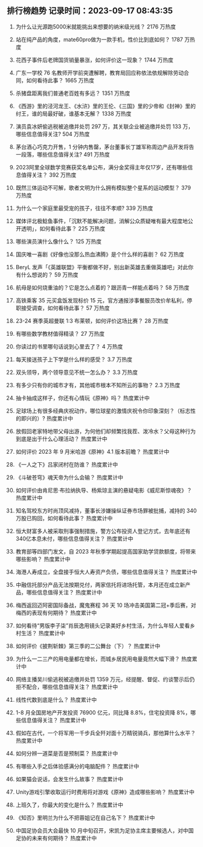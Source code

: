 
## 排行榜趋势 记录时间：2023-09-17 08:43:35
  
  1. 为什么让光源跑5000米就能挑出来想要的纳米级光线？ 2176 万热度
    
  2. 站在纯产品的角度，mate60pro做为一款手机，性价比到底如何？ 1787 万热度
    
  3. 花西子事件后老牌国货销量暴涨，如何评价这一现象？ 1744 万热度
    
  4. 广东一学校 76 名教师开学前突遭解聘，教育局回应称依法依规解除劳动合同，如何看待此事？ 1665 万热度
    
  5. 杀猪盘距离我们普通老百姓有多远？ 1351 万热度
    
  6. 《西游》里的泾河龙王、《水浒》里的王伦、《三国》里的少帝和《封神》里的纣王，谁的局最好破，谁基本无解？ 1338 万热度
    
  7. 演员袁冰妍偷逃税被追缴并处罚 297 万，其关联企业被追缴并处罚 133 万，哪些信息值得关注? 504 万热度
    
  8. 茅台酒心巧克力开售，1 分钟内售罄，茅台董事长丁雄军称周边产品开发将告一段落，哪些信息值得关注? 491 万热度
    
  9. 2023阿里全球数学竞赛获奖名单公布，满分金奖得主年仅17岁，还有哪些信息值得关注？ 392 万热度
    
  10. 既然三体运动不可解，歌者文明为什么拥有模拟整个星系的运动模型？ 379 万热度
    
  11. 为什么一个家庭里最受宠的孩子，往往不孝顺? 339 万热度
    
  12. 媒体评北极鲶鱼事件，「沉默不能解决问题，消解公众质疑唯有最大程度地公开透明」，如何看待此事？ 225 万热度
    
  13. 哪些演员演什么像什么？ 125 万热度
    
  14. 国庆唯一喜剧《好像也没那么热血沸腾》是个什么样的喜剧？ 62 万热度
    
  15. BeryL 发声「《英雄联盟》平衡都做不好，别出新英雄去重做英雄吧」对此你有什么想说的？ 59 万热度
    
  16. 航母是如何烧重油的？它是怎么点着的？跟沥青一样能点着吗？ 58 万热度
    
  17. 高铁乘客 35 元买盒饭发现标价 15 元，官方通报涉事餐服员改价牟私利，停职接受调查，如何看待此事？ 57 万热度
    
  18. 23-24 赛季英超曼联 1:3 布莱顿，如何评价这场比赛？ 28 万热度
    
  19. 有哪些数学教材值得精读？ 27 万热度
    
  20. 你读过的书里哪句话说到心里去了？ 4 万热度
    
  21. 每天接送孩子上下学是什么样的感受？ 3.7 万热度
    
  22. 双头领导，两个领导意见不统一怎么办？ 3.3 万热度
    
  23. 有多少只有你的城市才有，其他城市根本不知所云的事物？ 2.3 万热度
    
  24. 抽卡抽成这样子，你还有心情玩《原神》吗？ 热度累计中
    
  25. 足球场上有很多经典庆祝动作，哪位球星的激情庆祝令你印象深刻？（标志性的即兴的）? 热度累计中
    
  26. 放假回老家特地带父母出游，为何他们却频繁找我茬、泼冷水？父母这种行为到底是出于什么心理活动？ 热度累计中
    
  27. 如何评价 2023 年 9 月米哈游《原神》4.1 版本前瞻？ 热度累计中
    
  28. 《一人之下》吕家闭村在防谁？ 热度累计中
    
  29. 《斗破苍穹》魂天帝为什么会输？ 热度累计中
    
  30. 如何评价由肯尼思·布拉纳执导、杨紫琼主演的悬疑电影《威尼斯惊魂夜》？ 热度累计中
    
  31. 知名驾校东方时尚顶风减持，董事长涉嫌操纵证券市场罪被批捕，减持的 340 万股已购回，如何看待此事？ 热度累计中
    
  32. 恒大财富多人被采取刑事强制措施，警方公布投资人登记方式，去年底还有340亿本息未付，哪些信息值得关注？ 热度累计中
    
  33. 教育部等四部门发文，自 2023 年秋季学期起提高国家助学贷款额度，将带来哪些影响？ 热度累计中
    
  34. 海港人寿成立，全盘接手恒大人寿资产负债，哪些信息值得关注？ 热度累计中
    
  35. 中融信托部分产品无法按期兑付，两家信托将进场托管，本月还在成立新产品，哪些信息值得关注？ 热度累计中
    
  36. 梅西返回迈阿密国际备战，魔鬼赛程 36 天 10 场冲击美国第二冠+季后赛，对梅西的表现有何期待？ 热度累计中
    
  37. 如何看待“男版李子柒”肖辰逸用镜头记录美好乡村生活，为什么年轻人爱看乡村生活？ 热度累计中
    
  38. 如何评价《披荆斩棘》第三季的二公舞台（下）？ 热度累计中
    
  39. 为什么一二三产的用电量都在增长，而城乡居民用电量竟然大幅下滑？ 热度累计中
    
  40. 网络主播吴川偷逃税被追缴并处罚 1359 万元，经提醒、督促、约谈警示后仍拒不配合，哪些信息值得关注？ 热度累计中
    
  41. 线性代数到底是什么？ 热度累计中
    
  42. 1-8 月全国房地产开发投资 76900 亿元，同比降 8.8%，住宅投资降 8%，哪些信息值得关注？ 热度累计中
    
  43. 假如在古代，一个将军用一千步兵全歼对面十万精锐骑兵，那他算什么水平？ 热度累计中
    
  44. 如何分辨一道菜是否是预制菜？ 热度累计中
    
  45. 有哪些入手之后体验感满分的电脑配件？ 热度累计中
    
  46. 如果猫会说话，会发生什么故事？ 热度累计中
    
  47. Unity游戏引擎收取运行时费用将对游戏《原神》造成哪些影响？ 热度累计中
    
  48. 上班久了，你最大的变化是什么？ 热度累计中
    
  49. 《知否》里明兰为什么不把蓉姐记在自己名下？ 热度累计中
    
  50. 中国足协会员大会最快 10 月中旬召开，宋凯为足协主席主要候选人，对中国足协的未来有何期待？ 热度累计中
    